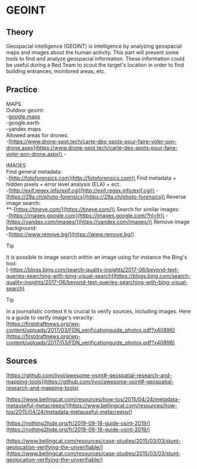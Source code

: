 # GEOINT

## Theory 

Geospacial intelligence (GEOINT) is intelligence by analyzing geospacial maps and images about the human activity. This part will present some tools to find and analyze geospacial information. These information could be useful during a Red Team to scout the target's location in order to find building entrances, monitored areas, etc.

## Practice 

MAPS\
Outdoor geoint:\
\-[google.maps](https://www.google.com/maps)\
\-google.earth\
\-yandex maps\
Allowed areas for drones:\
\-[https://www.drone-spot.tech/carte-des-spots-pour-faire-voler-son-drone.aspx](https://www.drone-spot.tech/carte-des-spots-pour-faire-voler-son-drone.aspx)\
\-

IMAGES\
Find general metadata:\
\-[http://fotoforensics.com](http://fotoforensics.com)\
Find metadata + hidden pixels + error level analysis (ELA) + ect..\
\-[http://exif.regex.info/exif.cgi](http://exif.regex.info/exif.cgi)\
\-[https://29a.ch/photo-forensics](https://29a.ch/photo-forensics)\
Reverse image search:\
_**_-[https://tineye.com/](https://tineye.com/)\
Search for similar images:\
\-[https://images.google.com](https://images.google.com/?hl=fr)\
\-[https://yandex.com/images/](https://yandex.com/images/)\
Remove image background:\
\-[https://www.remove.bg/](https://www.remove.bg/)

> [!TIP]
> It is possible to image search within an image using for instance the Bing's tool:\
> [-https://blogs.bing.com/search-quality-insights/2017-06/beyond-text-queries-searching-with-bing-visual-search](https://blogs.bing.com/search-quality-insights/2017-06/beyond-text-queries-searching-with-bing-visual-search)

> [!TIP]
> In a journalistic context it is crucial to verify sources, including images. Here is a guide to verify image's veracity:\
> [https://firstdraftnews.org/wp-content/uploads/2017/03/FDN_verificationguide_photos.pdf?x40896](https://firstdraftnews.org/wp-content/uploads/2017/03/FDN_verificationguide_photos.pdf?x40896)

## Sources

[https://github.com/jivoi/awesome-osint#-geospatial-research-and-mapping-tools](https://github.com/jivoi/awesome-osint#-geospatial-research-and-mapping-tools)

[https://www.bellingcat.com/resources/how-tos/2015/04/24/metadata-metauseful-metacreepy/](https://www.bellingcat.com/resources/how-tos/2015/04/24/metadata-metauseful-metacreepy/)

[https://nothing2hide.org/fr/2019-09-18-guide-osint-2019/](https://nothing2hide.org/fr/2019-09-18-guide-osint-2019/)

[https://www.bellingcat.com/resources/case-studies/2015/03/03/stunt-geolocation-verifying-the-unverifiable/](https://www.bellingcat.com/resources/case-studies/2015/03/03/stunt-geolocation-verifying-the-unverifiable/)

